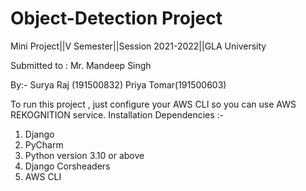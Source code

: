 # Object-Detection Project
Mini Project||V Semester||Session 2021-2022||GLA University

Submitted to :
Mr. Mandeep Singh

By:-
Surya Raj (191500832)
Priya Tomar(191500603)


To run this project , just configure your AWS CLI so you can use AWS REKOGNITION service.
Installation Dependencies :-
1. Django
2. PyCharm
3. Python version 3.10 or above
4. Django Corsheaders
5. AWS CLI
